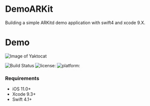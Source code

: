 # DemoARKit
Building a simple ARKitd demo application with swift4 and xcode 9.X. 

# Demo
![Image of Yaktocat]()

![Build Status](https://travis-ci.org/OussamaRomdhane/easy-converter.svg?branch=master)
![license:](https://img.shields.io/github/license/mashape/apistatus.svg)
![platform:](https://img.shields.io/github/license/mashape/apistatus.svg)

### Requirements
- iOS 11.0+ 
- Xcode 9.3+
- Swift 4.1+
